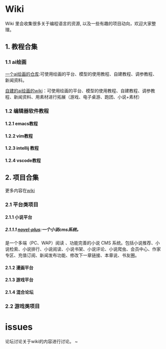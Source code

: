 # Wiki

Wiki 里会收集很多关于编程语言的资源, 以及一些有趣的项目动向，欢迎大家整理。
## 1. 教程合集
### 1.1 ai绘画
[一个ai绘画的仓库](https://github.com/hua1995116/awesome-ai-painting):可使用绘画的平台、模型的使用教程、自建教程、调参教程、新闻资料。

[自建的ai绘画的wiki](https://github.com/moyoufanging/Home/wiki/ai%E7%BB%98%E7%94%BB)：可使用绘画的平台、模型的使用教程、自建教程、调参教程、新闻资料、用素材进行拓展（游戏、电子桌游、跑团、小说+素材）
### 1.2 编辑器软件教程
#### 1.2.1 emacs教程
#### 1.2.2  vim教程
#### 1.2.3 intellij 教程
#### 1.2.4 vscode教程
## 2. 项目合集
更多内容在[wiki](https://github.com/moyoufanging/Home/wiki/wiki-home)
### 2.1 平台类项目
#### 2.1.1 小说平台
##### 2.1.1.1  [novel-plus](https://github.com/moyoufanging/novel-plus):一个小说cms系统。
是一个多端（PC、WAP）阅读 、功能完善的小说 CMS 系统。包括小说推荐、小说检索、小说排行、小说阅读、小说书架、小说评论、小说爬虫、会员中心、作家专区、充值订阅、新闻发布功能、修改下一章链接、本章说、书友圈。
#### 2.1.2  漫画平台
#### 2.1.3  游戏平台
#### 2.1.4  混合论坛
### 2.2  游戏类项目
# issues
论坛讨论关于wiki的内容进行讨论。
~                                
